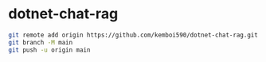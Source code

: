 # dotnet-chat-rag

```sh
git remote add origin https://github.com/kemboi590/dotnet-chat-rag.git
git branch -M main
git push -u origin main
